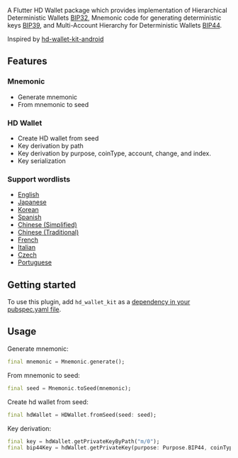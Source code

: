 <!--
This README describes the package. If you publish this package to pub.dev,
this README's contents appear on the landing page for your package.

For information about how to write a good package README, see the guide for
[writing package pages](https://dart.dev/guides/libraries/writing-package-pages).

For general information about developing packages, see the Dart guide for
[creating packages](https://dart.dev/guides/libraries/create-library-packages)
and the Flutter guide for
[developing packages and plugins](https://flutter.dev/developing-packages).
-->

A Flutter HD Wallet package which provides 
implementation of Hierarchical Deterministic Wallets [BIP32](https://github.com/bitcoin/bips/blob/master/bip-0032.mediawiki),
Mnemonic code for generating deterministic keys [BIP39](https://github.com/bitcoin/bips/blob/master/bip-0039.mediawiki),
and Multi-Account Hierarchy for Deterministic Wallets [BIP44](https://github.com/bitcoin/bips/blob/master/bip-0044.mediawiki).

Inspired by [hd-wallet-kit-android](https://github.com/horizontalsystems/hd-wallet-kit-android)

## Features

### Mnemonic
* Generate mnemonic
* From mnemonic to seed

### HD Wallet
* Create HD wallet from seed
* Key derivation by path
* Key derivation by purpose, coinType, account, change, and index.
* Key serialization

### Support wordlists
* [English](https://github.com/bitcoin/bips/blob/master/bip-0039/english.txt)
* [Japanese](https://github.com/bitcoin/bips/blob/master/bip-0039/japanese.txt)
* [Korean](https://github.com/bitcoin/bips/blob/master/bip-0039/korean.txt)
* [Spanish](https://github.com/bitcoin/bips/blob/master/bip-0039/spanish.txt)
* [Chinese (Simplified)](https://github.com/bitcoin/bips/blob/master/bip-0039/chinese_simplified.txt)
* [Chinese (Traditional)](https://github.com/bitcoin/bips/blob/master/bip-0039/chinese_traditional.txt)
* [French](https://github.com/bitcoin/bips/blob/master/bip-0039/french.txt)
* [Italian](https://github.com/bitcoin/bips/blob/master/bip-0039/italian.txt)
* [Czech](https://github.com/bitcoin/bips/blob/master/bip-0039/czech.txt)
* [Portuguese](https://github.com/bitcoin/bips/blob/master/bip-0039/portuguese.txt)

## Getting started

To use this plugin, add `hd_wallet_kit` as a [dependency in your pubspec.yaml file](https://flutter.dev/platform-plugins/).

## Usage

Generate mnemonic:
```dart
final mnemonic = Mnemonic.generate();
```

From mnemonic to seed:
```dart
final seed = Mnemonic.toSeed(mnemonic);
```

Create hd wallet from seed:
```dart
final hdWallet = HDWallet.fromSeed(seed: seed);
```

Key derivation:
```dart
final key = hdWallet.getPrivateKeyByPath("m/0");
final bip44Key = hdWallet.getPrivateKey(purpose: Purpose.BIP44, coinType: 0, account: 0, change: 0, index: 0);
```
